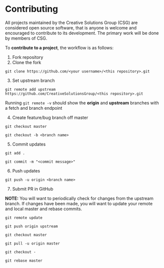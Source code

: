 # Contributing
All projects maintained by the Creative Solutions Group (CSG) are considered open source software, that is anyone is welcome and encouraged to contribute to its development. The primary work will be done by members of CSG.

To **contribute to a project**, the workflow is as follows:

1. Fork repository
2. Clone the fork

`git clone https://github.com/<your username>/<this repository>.git`

 3. Set upstream branch

`git remote add upstream https://github.com/CreativeSolutionsGroup/<this repository>.git`

Running `git remote -v` should show the **origin** and **upstream** branches with a fetch and branch endpoint

 4. Create feature/bug branch off master

`git checkout master`

`git checkout -b <branch name>`

5. Commit updates

`git add .`

`git commit -m "<commit message>"`

6. Push updates

`git push -u origin <branch name>`

7. Submit PR in GitHub

**NOTE:** You will want to periodically check for changes from the upstream branch. If changes have been made, you will want to update your remote and local master and rebase commits.

`git remote update`

`git push origin upstream`

`git checkout master`

`git pull -u origin master`

`git checkout -`

`git rebase master`
